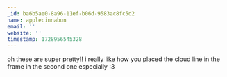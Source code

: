 ```yaml
---
_id: ba6b5ae0-8a96-11ef-b06d-9583ac8fc5d2
name: applecinnabun
email: ''
website: ''
timestamp: 1728956545328
---
```

oh these are super pretty!! i really like how you placed the cloud line in the frame in the second one especially :3
